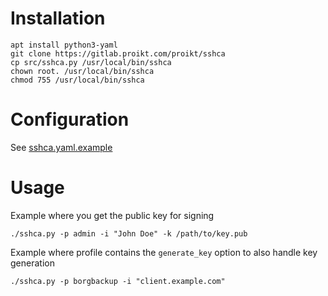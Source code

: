 # Installation

    apt install python3-yaml
    git clone https://gitlab.proikt.com/proikt/sshca
    cp src/sshca.py /usr/local/bin/sshca
    chown root. /usr/local/bin/sshca
    chmod 755 /usr/local/bin/sshca

# Configuration
See [sshca.yaml.example](src/sshca.yaml.example)

# Usage
Example where you get the public key for signing

    ./sshca.py -p admin -i "John Doe" -k /path/to/key.pub

Example where profile contains the `generate_key` option to also handle key generation

    ./sshca.py -p borgbackup -i "client.example.com"
